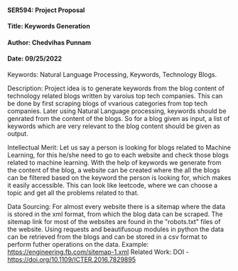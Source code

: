 #### SER594: Project Proposal
#### Title: Keywords Generation
#### Author: Chedvihas Punnam
#### Date: 09/25/2022

Keywords: Natural Language Processing, Keywords, Technology Blogs.

Description: Project idea is to generate keywords from the blog content of technology related blogs written by varoius top tech companies. This can be done by first scraping blogs of vvarious categories from top tech companies. Later using Natural Language processing, keywords should be genrated from the content of the blogs. So for a blog given as input, a list of keywords which are very relevant to the blog content should be given as output.

Intellectual Merit:  Let us say a person is looking for blogs related to Machine Learning, for this he/she need to go to each website and check those blogs related to machine learning. With the help of keywords we generate from the content of the blog, a website can be created where the all the blogs can be filtered based on the keyword the person is looking for, which makes it easily accessible. This can look like leetcode, where we can choose a topic and get all the problems related to that. 

Data Sourcing: For almost every website there is a sitemap where the data is stored in the xml format, from which the blog data can be scraped. The sitemap link for most of the websites are found in the "robots.txt" files of the website. Using requests and beautifusoup modules in python the data can be retrieved from the blogs and can be stored in a csv format to perform futher operations on the data.
               Example: https://engineering.fb.com/sitemap-1.xml
Related Work: DOI - https://doi.org/10.1109/ICTER.2016.7829895